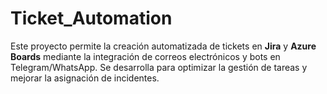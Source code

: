 # Ticket_Automation
Este proyecto permite la creación automatizada de tickets en **Jira** y **Azure Boards** mediante la integración de correos electrónicos y bots en Telegram/WhatsApp. Se desarrolla para optimizar la gestión de tareas y mejorar la asignación de incidentes.
